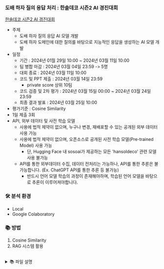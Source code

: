### 도배 하자 질의 응답 처리 : 한솔데코 시즌2 AI 경진대회
[한솔데코 시즌2 AI 경진대회](https://dacon.io/competitions/official/236216/overview/description)

- 주제
    - 도배 하자 질의 응답 AI 모델 개발
    - 도배 하자 도메인에 대한 질의를 바탕으로 지능적인 응답을 생성하는 AI 모델 개발
- 일정
    - 기간 : 2024년 01월 29일 10:00 ~ 2024년 03월 11일 10:00
    - 팀 병합 마감 : 2024년 03월 04일 23:59 -> 5명
    - 대회 종료 : 2024년 03월 11일 10:00
    - 코드 및 PPT 제출 : 2024년 03월 14일 23:59
        - private score 상위 10팀
    - 코드 검증 및 2차 평가 : 2024년 03월 15일 00:00 ~ 2024년 03월 24일 23:59
    - 최종 결과 발표 : 2024년 03월 25일 10:00
- 평가기준 : Cosine Similarity
- 1일 제출 3회
- API, 외부 데이터 및 사전 학습 모델
    - 사용에 법적 제약이 없으며, 누구나 변경, 재배포할 수 있는 공개된 외부 데이터 사용 가능
    - 사용에 법적 제약이 없으며, 오픈소스로 공개된 사전 학습 모델(Pre-trained Model) 사용 가능
        - 단, Hugging Face 내 sosoai가 제공하는 모든 'hansoldeco' 관련 모델 사용 불가능
    - API를 통한 외부데이터 수집, 데이터 전처리는 가능하나, API를 통한 추론은 불가능합니다. (Ex. ChatGPT API를 통한 추론 등 불가능)
        - 반드시 언어 모델 학습의 과정이 존재해야하며, 학습된 언어 모델을 바탕으로 추론이 이루어져야합니다.

### 🛠 분석 환경
- Local
- Google Colaboratory

### 📚 방법
1. Cosine Similarity
2. RAG 시스템 활용

</br>
<details>
<summary>📚 파일 설명</summary>

1. hyul_star
    - feature & target 분리
    - 정답과 예측값의 유사도 측정

2. hyul_star_final
    - 트랜스포머에서 BitsandBytesConfig를 통해 양자화 매개변수 정의
    - 경량화 모델 로드
    - RAG 시스템 결합

</details>
